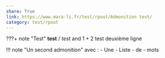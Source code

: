 ```yaml
---  
share: True  
link: https://www.mara-li.fr/test/rpout/Admonition test/  
category: test/rpout  
---  
```

???+ note "Test"
	**test** / *test* and $1+2$ test
	deuxième ligne

!!! note "Un second admonition"
	avec :
	- Une
	- Liste
	- de 
	- mots
